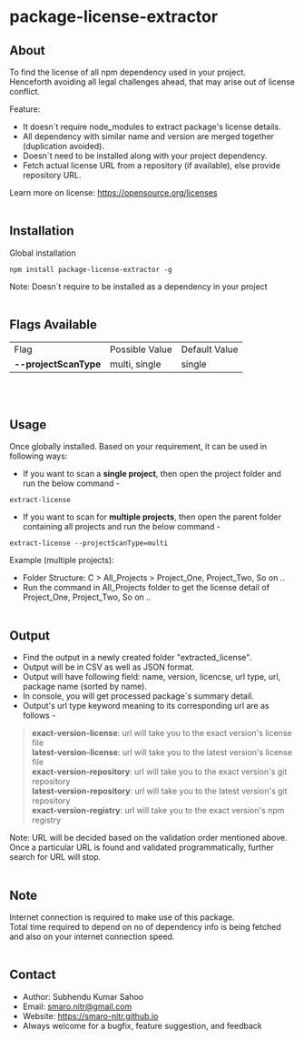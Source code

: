 # package-license-extractor

## About
To find the license of all npm dependency used in your project.
<br/>Henceforth avoiding all legal challenges ahead, that may arise out of license conflict.

Feature:
* It doesn`t require node_modules to extract package's license details.
* All dependency with similar name and version are merged together (duplication avoided).
* Doesn`t need to be installed along with your project dependency.
* Fetch actual license URL from a repository (if available), else provide repository URL.

Learn more on license: https://opensource.org/licenses
<br/>&nbsp;

## Installation
Global installation
```shell
npm install package-license-extractor -g
```
Note: Doesn`t require to be installed as a dependency in your project
<br/>&nbsp;

## Flags Available
<table>
  <tr>
    <td>Flag</td>
    <td>Possible Value</td>
    <td>Default Value</td>
  <tr>
  <tr>
    <td><b>--projectScanType</b></td>
    <td>multi, single</td>
    <td>single</td>
  </tr>
</table>
<br/>&nbsp;

## Usage
Once globally installed. Based on your requirement, it can be used in following ways:

* If you want to scan a <b>single project</b>, then open the project folder and run the below command -
```shell
extract-license
```

* If you want to scan for <b>multiple projects</b>, then open the parent folder containing all projects and run the below command -
```shell
extract-license --projectScanType=multi
```

Example (multiple projects):
* Folder Structure: C > All_Projects > Project_One, Project_Two, So on ..
* Run the command in All_Projects folder to get the license detail of Project_One, Project_Two, So on ..
<br/>&nbsp;

## Output
* Find the output in a newly created folder "extracted_license".
* Output will be in CSV as well as JSON format.
* Output will have following field: name, version, licencse, url type, url, package name (sorted by name).
* In console, you will get processed package`s summary detail.
* Output's url type keyword meaning to its corresponding url are as follows -
> <b>exact-version-license</b>: url will take you to the exact version's license file <br/>
> <b>latest-version-license</b>: url will take you to the latest version's license file <br/>
> <b>exact-version-repository</b>: url will take you to the exact version's git repository <br/>
> <b>latest-version-repository</b>: url will take you to the latest version's git repository <br/>
> <b>exact-version-registry</b>: url will take you to the exact version's npm registry <br/>

Note: URL will be decided based on the validation order mentioned above. Once a particular URL is found and validated programmatically, further search for URL will stop.
<br/>&nbsp;

## Note
Internet connection is required to make use of this package.<br/>
Total time required to depend on no of dependency info is being fetched and also on your internet connection speed.
<br/>&nbsp;

## Contact
* Author: Subhendu Kumar Sahoo
* Email: smaro.nitr@gmail.com
* Website: https://smaro-nitr.github.io
* Always welcome for a bugfix, feature suggestion, and feedback